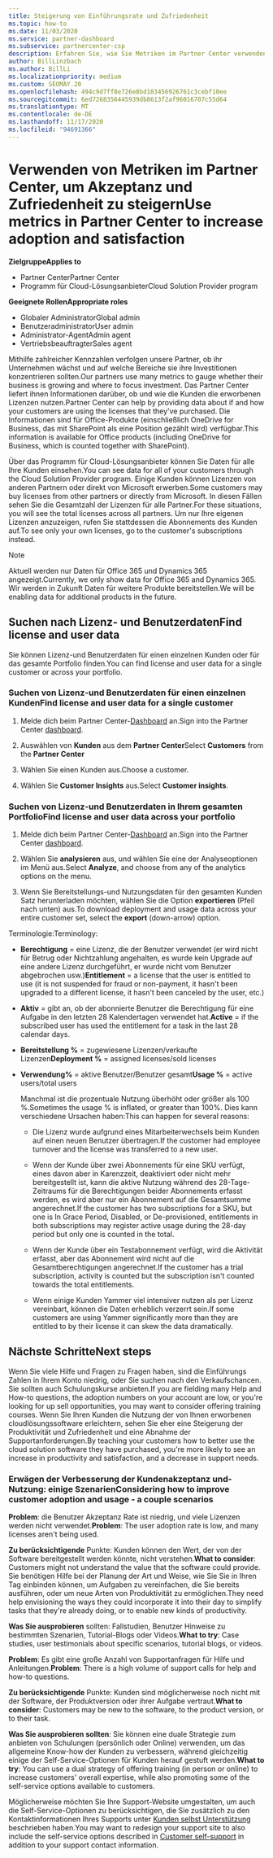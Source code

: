 ```yaml
---
title: Steigerung von Einführungsrate und Zufriedenheit
ms.topic: how-to
ms.date: 11/03/2020
ms.service: partner-dashboard
ms.subservice: partnercenter-csp
description: Erfahren Sie, wie Sie Metriken im Partner Center verwenden. Metriken können zeigen, ob Ihr Unternehmen zunimmt, wie Kunden ihre Lizenzen verwenden und wo Sie sich mit den Investitionen beschäftigen.
author: BillLinzbach
ms.author: BillLi
ms.localizationpriority: medium
ms.custom: SEOMAY.20
ms.openlocfilehash: 494c9d7ff8e726e8bd183456926761c3cebf10ee
ms.sourcegitcommit: 6ed7268356445939db8613f2af96016707c55d64
ms.translationtype: MT
ms.contentlocale: de-DE
ms.lasthandoff: 11/17/2020
ms.locfileid: "94691366"
---
```

# <a name="use-metrics-in-partner-center-to-increase-adoption-and-satisfaction"></a><span data-ttu-id="5eddc-104">Verwenden von Metriken im Partner Center, um Akzeptanz und Zufriedenheit zu steigern</span><span class="sxs-lookup"><span data-stu-id="5eddc-104">Use metrics in Partner Center to increase adoption and satisfaction</span></span>

<span data-ttu-id="5eddc-105">**Zielgruppe**</span><span class="sxs-lookup"><span data-stu-id="5eddc-105">**Applies to**</span></span>

- <span data-ttu-id="5eddc-106">Partner Center</span><span class="sxs-lookup"><span data-stu-id="5eddc-106">Partner Center</span></span>
- <span data-ttu-id="5eddc-107">Programm für Cloud-Lösungsanbieter</span><span class="sxs-lookup"><span data-stu-id="5eddc-107">Cloud Solution Provider program</span></span>

<span data-ttu-id="5eddc-108">**Geeignete Rollen**</span><span class="sxs-lookup"><span data-stu-id="5eddc-108">**Appropriate roles**</span></span>

- <span data-ttu-id="5eddc-109">Globaler Administrator</span><span class="sxs-lookup"><span data-stu-id="5eddc-109">Global admin</span></span>
- <span data-ttu-id="5eddc-110">Benutzeradministrator</span><span class="sxs-lookup"><span data-stu-id="5eddc-110">User admin</span></span>
- <span data-ttu-id="5eddc-111">Administrator-Agent</span><span class="sxs-lookup"><span data-stu-id="5eddc-111">Admin agent</span></span>
- <span data-ttu-id="5eddc-112">Vertriebsbeauftragter</span><span class="sxs-lookup"><span data-stu-id="5eddc-112">Sales agent</span></span>

<span data-ttu-id="5eddc-113">Mithilfe zahlreicher Kennzahlen verfolgen unsere Partner, ob ihr Unternehmen wächst und auf welche Bereiche sie ihre Investitionen konzentrieren sollten.</span><span class="sxs-lookup"><span data-stu-id="5eddc-113">Our partners use many metrics to gauge whether their business is growing and where to focus investment.</span></span> <span data-ttu-id="5eddc-114">Das Partner Center liefert ihnen Informationen darüber, ob und wie die Kunden die erworbenen Lizenzen nutzen.</span><span class="sxs-lookup"><span data-stu-id="5eddc-114">Partner Center can help by providing data about if and how your customers are using the licenses that they've purchased.</span></span> <span data-ttu-id="5eddc-115">Die Informationen sind für Office-Produkte (einschließlich OneDrive for Business, das mit SharePoint als eine Position gezählt wird) verfügbar.</span><span class="sxs-lookup"><span data-stu-id="5eddc-115">This information is available for Office products (including OneDrive for Business, which is counted together with SharePoint).</span></span>

<span data-ttu-id="5eddc-116">Über das Programm für Cloud-Lösungsanbieter können Sie Daten für alle Ihre Kunden einsehen.</span><span class="sxs-lookup"><span data-stu-id="5eddc-116">You can see data for all of your customers through the Cloud Solution Provider program.</span></span> <span data-ttu-id="5eddc-117">Einige Kunden können Lizenzen von anderen Partnern oder direkt von Microsoft erwerben.</span><span class="sxs-lookup"><span data-stu-id="5eddc-117">Some customers may buy licenses from other partners or directly from Microsoft.</span></span> <span data-ttu-id="5eddc-118">In diesen Fällen sehen Sie die Gesamtzahl der Lizenzen für alle Partner.</span><span class="sxs-lookup"><span data-stu-id="5eddc-118">For these situations, you will see the total licenses across all partners.</span></span> <span data-ttu-id="5eddc-119">Um nur Ihre eigenen Lizenzen anzuzeigen, rufen Sie stattdessen die Abonnements des Kunden auf.</span><span class="sxs-lookup"><span data-stu-id="5eddc-119">To see only your own licenses, go to the customer's subscriptions instead.</span></span>

> [!NOTE]  
> <span data-ttu-id="5eddc-120">Aktuell werden nur Daten für Office 365 und Dynamics 365 angezeigt.</span><span class="sxs-lookup"><span data-stu-id="5eddc-120">Currently, we only show data for Office 365 and Dynamics 365.</span></span> <span data-ttu-id="5eddc-121">Wir werden in Zukunft Daten für weitere Produkte bereitstellen.</span><span class="sxs-lookup"><span data-stu-id="5eddc-121">We will be enabling data for additional products in the future.</span></span>

## <a name="find-license-and-user-data"></a><span data-ttu-id="5eddc-122">Suchen nach Lizenz- und Benutzerdaten</span><span class="sxs-lookup"><span data-stu-id="5eddc-122">Find license and user data</span></span>

<span data-ttu-id="5eddc-123">Sie können Lizenz-und Benutzerdaten für einen einzelnen Kunden oder für das gesamte Portfolio finden.</span><span class="sxs-lookup"><span data-stu-id="5eddc-123">You can find license and user data for a single customer or across your portfolio.</span></span>

### <a name="find-license-and-user-data-for-a-single-customer"></a><span data-ttu-id="5eddc-124">Suchen von Lizenz-und Benutzerdaten für einen einzelnen Kunden</span><span class="sxs-lookup"><span data-stu-id="5eddc-124">Find license and user data for a single customer</span></span>

1. <span data-ttu-id="5eddc-125">Melde dich beim Partner Center-[Dashboard](https://partner.microsoft.com/dashboard) an.</span><span class="sxs-lookup"><span data-stu-id="5eddc-125">Sign into the Partner Center [dashboard](https://partner.microsoft.com/dashboard).</span></span>

2. <span data-ttu-id="5eddc-126">Auswählen von **Kunden** aus dem **Partner Center**</span><span class="sxs-lookup"><span data-stu-id="5eddc-126">Select **Customers** from the **Partner Center**</span></span>

3. <span data-ttu-id="5eddc-127">Wählen Sie einen Kunden aus.</span><span class="sxs-lookup"><span data-stu-id="5eddc-127">Choose a customer.</span></span>

4. <span data-ttu-id="5eddc-128">Wählen Sie **Customer Insights** aus.</span><span class="sxs-lookup"><span data-stu-id="5eddc-128">Select **Customer insights**.</span></span>

### <a name="find-license-and-user-data-across-your-portfolio"></a><span data-ttu-id="5eddc-129">Suchen von Lizenz-und Benutzerdaten in Ihrem gesamten Portfolio</span><span class="sxs-lookup"><span data-stu-id="5eddc-129">Find license and user data across your portfolio</span></span>

1. <span data-ttu-id="5eddc-130">Melde dich beim Partner Center-[Dashboard](https://partner.microsoft.com/dashboard) an.</span><span class="sxs-lookup"><span data-stu-id="5eddc-130">Sign into the Partner Center [dashboard](https://partner.microsoft.com/dashboard).</span></span>

2. <span data-ttu-id="5eddc-131">Wählen Sie **analysieren** aus, und wählen Sie eine der Analyseoptionen im Menü aus.</span><span class="sxs-lookup"><span data-stu-id="5eddc-131">Select **Analyze**, and choose from any of the analytics options on the menu.</span></span>

3. <span data-ttu-id="5eddc-132">Wenn Sie Bereitstellungs-und Nutzungsdaten für den gesamten Kunden Satz herunterladen möchten, wählen Sie die Option **exportieren** (Pfeil nach unten) aus.</span><span class="sxs-lookup"><span data-stu-id="5eddc-132">To download deployment and usage data across your entire customer set, select the **export** (down-arrow) option.</span></span>

<span data-ttu-id="5eddc-133">Terminologie:</span><span class="sxs-lookup"><span data-stu-id="5eddc-133">Terminology:</span></span>

- <span data-ttu-id="5eddc-134">**Berechtigung** = eine Lizenz, die der Benutzer verwendet (er wird nicht für Betrug oder Nichtzahlung angehalten, es wurde kein Upgrade auf eine andere Lizenz durchgeführt, er wurde nicht vom Benutzer abgebrochen usw.)</span><span class="sxs-lookup"><span data-stu-id="5eddc-134">**Entitlement** = a license that the user is entitled to use (it is not suspended for fraud or non-payment, it hasn't been upgraded to a different license, it hasn't been canceled by the user, etc.)</span></span>

- <span data-ttu-id="5eddc-135">**Aktiv** = gibt an, ob der abonnierte Benutzer die Berechtigung für eine Aufgabe in den letzten 28 Kalendertagen verwendet hat.</span><span class="sxs-lookup"><span data-stu-id="5eddc-135">**Active** = if the subscribed user has used the entitlement for a task in the last 28 calendar days.</span></span>

- <span data-ttu-id="5eddc-136">**Bereitstellung %** = zugewiesene Lizenzen/verkaufte Lizenzen</span><span class="sxs-lookup"><span data-stu-id="5eddc-136">**Deployment %** = assigned licenses/sold licenses</span></span>

- <span data-ttu-id="5eddc-137">**Verwendung%** = aktive Benutzer/Benutzer gesamt</span><span class="sxs-lookup"><span data-stu-id="5eddc-137">**Usage %** = active users/total users</span></span>

   <span data-ttu-id="5eddc-138">Manchmal ist die prozentuale Nutzung überhöht oder größer als 100 %.</span><span class="sxs-lookup"><span data-stu-id="5eddc-138">Sometimes the usage % is inflated, or greater than 100%.</span></span> <span data-ttu-id="5eddc-139">Dies kann verschiedene Ursachen haben:</span><span class="sxs-lookup"><span data-stu-id="5eddc-139">This can happen for several reasons:</span></span>

  - <span data-ttu-id="5eddc-140">Die Lizenz wurde aufgrund eines Mitarbeiterwechsels beim Kunden auf einen neuen Benutzer übertragen.</span><span class="sxs-lookup"><span data-stu-id="5eddc-140">If the customer had employee turnover and the license was transferred to a new user.</span></span>

  - <span data-ttu-id="5eddc-141">Wenn der Kunde über zwei Abonnements für eine SKU verfügt, eines davon aber in Karenzzeit, deaktiviert oder nicht mehr bereitgestellt ist, kann die aktive Nutzung während des 28-Tage-Zeitraums für die Berechtigungen beider Abonnements erfasst werden, es wird aber nur ein Abonnement auf die Gesamtsumme angerechnet.</span><span class="sxs-lookup"><span data-stu-id="5eddc-141">If the customer has two subscriptions for a SKU, but one is In Grace Period, Disabled, or De-provisioned, entitlements in both subscriptions may register active usage during the 28-day period but only one is counted in the total.</span></span>

  - <span data-ttu-id="5eddc-142">Wenn der Kunde über ein Testabonnement verfügt, wird die Aktivität erfasst, aber das Abonnement wird nicht auf die Gesamtberechtigungen angerechnet.</span><span class="sxs-lookup"><span data-stu-id="5eddc-142">If the customer has a trial subscription, activity is counted but the subscription isn't counted towards the total entitlements.</span></span>

  - <span data-ttu-id="5eddc-143">Wenn einige Kunden Yammer viel intensiver nutzen als per Lizenz vereinbart, können die Daten erheblich verzerrt sein.</span><span class="sxs-lookup"><span data-stu-id="5eddc-143">If some customers are using Yammer significantly more than they are entitled to by their license it can skew the data dramatically.</span></span>

## <a name="next-steps"></a><span data-ttu-id="5eddc-144">Nächste Schritte</span><span class="sxs-lookup"><span data-stu-id="5eddc-144">Next steps</span></span>

<span data-ttu-id="5eddc-145">Wenn Sie viele Hilfe und Fragen zu Fragen haben, sind die Einführungs Zahlen in Ihrem Konto niedrig, oder Sie suchen nach den Verkaufschancen. Sie sollten auch Schulungskurse anbieten.</span><span class="sxs-lookup"><span data-stu-id="5eddc-145">If you are fielding many Help and How-to questions, the adoption numbers on your account are low, or you're looking for up sell opportunities, you may want to consider offering training courses.</span></span> <span data-ttu-id="5eddc-146">Wenn Sie Ihren Kunden die Nutzung der von Ihnen erworbenen cloudlösungssoftware erleichtern, sehen Sie eher eine Steigerung der Produktivität und Zufriedenheit und eine Abnahme der Supportanforderungen.</span><span class="sxs-lookup"><span data-stu-id="5eddc-146">By teaching your customers how to better use the cloud solution software they have purchased, you're more likely to see an increase in productivity and satisfaction, and a decrease in support needs.</span></span>

### <a name="considering-how-to-improve-customer-adoption-and-usage---a-couple-scenarios"></a><span data-ttu-id="5eddc-147">Erwägen der Verbesserung der Kundenakzeptanz und-Nutzung: einige Szenarien</span><span class="sxs-lookup"><span data-stu-id="5eddc-147">Considering how to improve customer adoption and usage - a couple scenarios</span></span>

<span data-ttu-id="5eddc-148">**Problem**: die Benutzer Akzeptanz Rate ist niedrig, und viele Lizenzen werden nicht verwendet.</span><span class="sxs-lookup"><span data-stu-id="5eddc-148">**Problem**: The user adoption rate is low, and many licenses aren't being used.</span></span>

<span data-ttu-id="5eddc-149">**Zu berücksichtigende** Punkte: Kunden können den Wert, der von der Software bereitgestellt werden könnte, nicht verstehen.</span><span class="sxs-lookup"><span data-stu-id="5eddc-149">**What to consider**: Customers might not understand the value that the software could provide.</span></span> <span data-ttu-id="5eddc-150">Sie benötigen Hilfe bei der Planung der Art und Weise, wie Sie Sie in Ihren Tag einbinden können, um Aufgaben zu vereinfachen, die Sie bereits ausführen, oder um neue Arten von Produktivität zu ermöglichen.</span><span class="sxs-lookup"><span data-stu-id="5eddc-150">They need help envisioning the ways they could incorporate it into their day to simplify tasks that they're already doing, or to enable new kinds of productivity.</span></span>

<span data-ttu-id="5eddc-151">**Was Sie ausprobieren** sollten: Fallstudien, Benutzer Hinweise zu bestimmten Szenarien, Tutorial-Blogs oder Videos.</span><span class="sxs-lookup"><span data-stu-id="5eddc-151">**What to try**: Case studies, user testimonials about specific scenarios, tutorial blogs, or videos.</span></span>

<span data-ttu-id="5eddc-152">**Problem**: Es gibt eine große Anzahl von Supportanfragen für Hilfe und Anleitungen.</span><span class="sxs-lookup"><span data-stu-id="5eddc-152">**Problem**: There is a high volume of support calls for help and how-to questions.</span></span>

<span data-ttu-id="5eddc-153">**Zu berücksichtigende** Punkte: Kunden sind möglicherweise noch nicht mit der Software, der Produktversion oder ihrer Aufgabe vertraut.</span><span class="sxs-lookup"><span data-stu-id="5eddc-153">**What to consider**: Customers may be new to the software, to the product version, or to their task.</span></span>

<span data-ttu-id="5eddc-154">**Was Sie ausprobieren sollten**: Sie können eine duale Strategie zum anbieten von Schulungen (persönlich oder Online) verwenden, um das allgemeine Know-how der Kunden zu verbessern, während gleichzeitig einige der Self-Service-Optionen für Kunden herauf gestuft werden.</span><span class="sxs-lookup"><span data-stu-id="5eddc-154">**What to try**: You can use a dual strategy of offering training (in person or online) to increase customers' overall expertise, while also promoting some of the self-service options available to customers.</span></span>

<span data-ttu-id="5eddc-155">Möglicherweise möchten Sie Ihre Support-Website umgestalten, um auch die Self-Service-Optionen zu berücksichtigen, die Sie zusätzlich zu den Kontaktinformationen Ihres Supports unter [Kunden selbst Unterstützung](customer-self-support.md) beschrieben haben.</span><span class="sxs-lookup"><span data-stu-id="5eddc-155">You may want to redesign your support site to also include the self-service options described in [Customer self-support](customer-self-support.md) in addition to your support contact information.</span></span>

